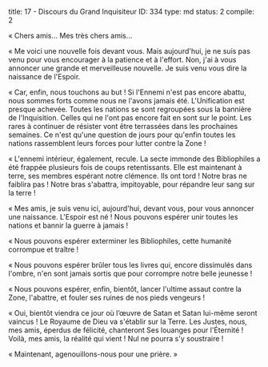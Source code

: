 title:          17 - Discours du Grand Inquisiteur
ID:             334
type:           md
status:         2
compile:        2


« Chers amis... Mes très chers amis...

« Me voici une nouvelle fois devant vous. Mais aujourd'hui, je ne suis pas venu pour vous encourager à la patience et à l'effort. Non, j'ai à vous annoncer une grande et merveilleuse nouvelle. Je suis venu vous dire la naissance de l'Espoir.

«  Car, enfin, nous touchons au but ! Si l'Ennemi n'est pas encore abattu, nous sommes forts comme nous ne l'avons jamais été. L'Unification est presque achevée. Toutes les nations se sont regroupées sous la bannière de l'Inquisition. Celles qui ne l'ont pas encore fait en sont sur le point. Les rares à continuer de résister vont être terrassées dans les prochaines semaines. Ce n'est qu'une question de jours pour qu'enfin toutes les nations rassemblent leurs forces pour lutter contre la Zone !

«  L'ennemi intérieur, également, recule. La secte immonde des Bibliophiles a été frappée plusieurs fois de coups retentissants. Elle est maintenant à terre, ses membres espérant notre clémence. Ils ont tord ! Notre bras ne faiblira pas ! Notre bras s'abattra, impitoyable, pour répandre leur sang sur la terre !

« Mes amis, je suis venu ici, aujourd'hui, devant vous, pour vous annoncer une naissance. L'Espoir est né ! Nous pouvons espérer unir toutes les nations et bannir la guerre à jamais !

« Nous pouvons espérer exterminer les Bibliophiles, cette humanité corrompue et traître !

« Nous pouvons espérer brûler tous les livres qui, encore dissimulés dans l'ombre, n'en sont jamais sortis que pour corrompre notre belle jeunesse !

« Nous pouvons espérer, enfin, bientôt, lancer l'ultime assaut contre la Zone, l'abattre, et fouler ses ruines de nos pieds vengeurs !

« Oui, bientôt viendra ce jour où l’œuvre de Satan et Satan lui-même seront vaincus ! Le Royaume de Dieu va s'établir sur la Terre. Les Justes, nous, mes amis, éperdus de félicité, chanteront Ses louanges pour l'Éternité ! Voilà, mes amis, la réalité qui vient ! Nul ne pourra s'y soustraire !

« Maintenant, agenouillons-nous pour une prière. »